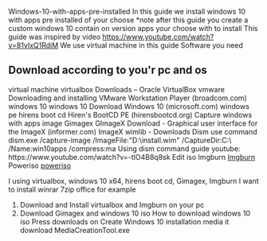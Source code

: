 Windows-10-with-apps-pre-installed
In this guide we install windows 10 with apps pre installed of your choose
*note after this guide you create a custom windows 10 contain on version apps your choose with to install
This guide was inspired by video https://www.youtube.com/watch?v=81yIxQ1RdiM
We use virtual machine in this guide
Software you need
<h2>Download according to you'r pc and os</h2>
virtual machine
virtualbox Downloads – Oracle VirtualBox
vmware Downloading and installing VMware Workstation Player (broadcom.com)
windows 10
windows 10 Download Windows 10 (microsoft.com)
windows pe
hirens boot cd Hiren's BootCD PE (hirensbootcd.org)
Capture windows with apps image
Gimagex GImageX Download - Graphical user interface for the ImageX (informer.com)
ImageX wimlib - Downloads
Dism use command dism.exe /capture-image /ImageFile:"D:\install.wim" /CaptureDir:C:\ /Name:win10apps /compress:ma
Using dism command guide youtube: https://www.youtube.com/watch?v=-tIO4B8q8sk
Edit iso
Imgburn  <a href="https://www.imgburn.com/index.php?act=download">Imgburn</a>
Poweriso <a href="https://www.poweriso.com/download.htm">poweriso</a>
 
I using virtualbox, windows 10 x64, hirens boot cd, Gimagex, Imgburn
I want to install winrar 7zip office for example
1.	Download and Install virtualbox and Imgburn on your pc
2.	Download Gimagex and windows 10 iso
How to download windows 10 iso
Press downloads on Create Windows 10 installation media it download MediaCreationTool.exe

